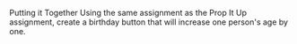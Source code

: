 Putting it Together
Using the same assignment as the Prop It Up assignment, create a birthday button that will increase one person's age by one.